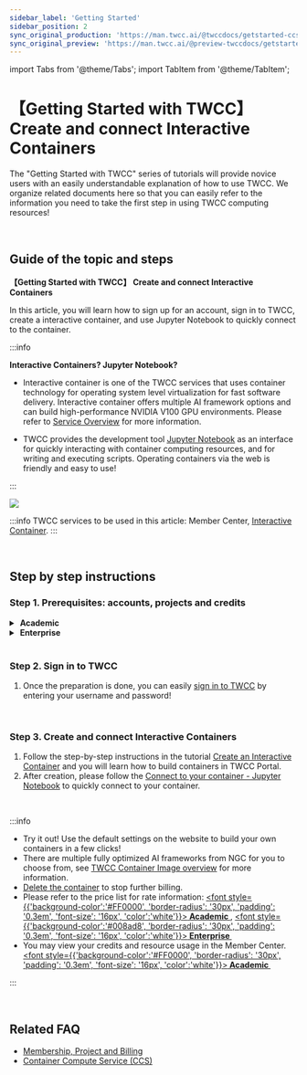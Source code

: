 ```yaml
---
sidebar_label: 'Getting Started'
sidebar_position: 2
sync_original_production: 'https://man.twcc.ai/@twccdocs/getstarted-ccs-create-connec-en'
sync_original_preview: 'https://man.twcc.ai/@preview-twccdocs/getstarted-ccs-create-connec-en'
---
```


import Tabs from '@theme/Tabs';
import TabItem from '@theme/TabItem';


# 【Getting Started with TWCC】 Create and connect Interactive Containers

The "Getting Started with TWCC" series of tutorials will provide novice users with an easily understandable explanation of how to use TWCC. We organize related documents here so that you can easily refer to the information you need to take the first step in using TWCC computing resources! <i class="fa fa-hand-peace-o" aria-hidden="true"></i>

<br/>

## Guide of the topic and steps

**【Getting Started with TWCC】 Create and connect Interactive Containers**

In this article, you will learn how to sign up for an account, sign in to TWCC, create a interactive container, and use Jupyter Notebook to quickly connect to the container.

:::info

**Interactive Containers? Jupyter Notebook?**

- Interactive container is one of the TWCC services that uses container technology for operating system level virtualization for fast software delivery. Interactive container offers multiple AI framework options and can build high-performance NVIDIA V100 GPU environments. Please refer to [<ins>Service Overview</ins>](https://man.twcc.vip/en/docs/ccs/intro) for more information.


- TWCC provides the development tool [<ins>Jupyter Notebook</ins>](https://jupyter.org/) as an interface for quickly interacting with container computing resources, and for writing and executing scripts. Operating containers via the web is friendly and easy to use!

::: 

![](https://i.imgur.com/OTa5mVF.png)


:::info
TWCC services to be used in this article: Member Center, [<ins>Interactive Container</ins>](https://man.twcc.vip/en/docs/ccs/intro).
:::

<br/>

## Step by step instructions

### Step 1. Prerequisites: accounts, projects and credits

<details class="docspoiler">

<summary><font style={{'background-color':'#FF0000', 'border-radius': '30px', 'padding': '0.3em', 'font-size': '16px', 'color':'white'}}> <b>&nbsp;Academic&nbsp;</b></font></summary> 

1. [Sign up for an account](https://iservice.nchc.org.tw/nchc_service/index.php?lang_type=#firstPage)
2. Once finished, you can [apply for a new project](https://man.twcc.ai/@twccdocs/doc-service-main-zh/https%3A%2F%2Fman.twcc.ai%2F%40twccdocs%2Fapply-project-and-credit-zh), or ask [Tenant Admin<i class="fa fa-question-circle" aria-hidden="true"></i>](https://man.twcc.vip/en/docs/role_permission/intro) to [add you to an available project](https://man.twcc.vip/en/docs/member/user-guides/project-management/project-member-management).
3. If you are a Tenant Admin, please [purchase credits](https://man.twcc.vip/en/docs/member/user-guides/billing/apply_credits) for your project, TWCC resources can only be created and used when there are credits in the project.
4. If you are a Tenant Admin, after the credit application is completed, you can split the project's parent wallet into multiple sub-wallets to allocate a fixed amount to your members. If there is no split, the project's parent wallet credit will be used directly. Please refer to [Project Wallet Management](https://man.twcc.ai/@twccdocs/doc-service-main-zh/https%3A%2F%2Fman.twcc.ai%2F%40twccdocs%2Fguide-service-manage-project-wallet-zh) for more information.


</details>

<!-- Space -->

<div style={{'height':'15px'}}></div>

<!-- 2. start -->

<details class="docspoiler">

<summary><font style={{'background-color':'#008ad8', 'border-radius': '30px', 'padding': '0.3em', 'font-size': '16px', 'color':'white'}}> <b>&nbsp;Enterprise&nbsp;</b></font></summary>

1. [Sign up for an account](https://tws.twcc.ai/)
2. Once finished, you can
    - Apply for a [Free Experience Program](https://member.twcc.ai/module_page.php?module=nchc_service#nchc_service/nchc_service.php?action=trial_prj_apply_step0), or
    - Contact TWS Sales (sales@twsc.io) for an in-depth understanding of your needs and we will assist you in adding new projects and credits, or
    - Ask [Tenant Admin<i class="fa fa-question-circle" aria-hidden="true"></i>](https://man.twcc.vip/en/docs/role_permission/intro) to [add you to an available project](https://man.twcc.vip/en/docs/member/user-guides/project-management/project-member-management).


</details>

<br/>

### Step 2. Sign in to TWCC

1. Once the preparation is done, you can easily [sign in to TWCC](https://man.twcc.ai/@twccdocs/doc-service-main-zh/https%3A%2F%2Fman.twcc.ai%2F%40twccdocs%2Fguide-service-signin-twcc-zh) by entering your username and password!

<br/>


### Step 3. Create and connect Interactive Containers
    
1. Follow the step-by-step instructions in the tutorial [Create an Interactive Container](https://man.twcc.vip/en/docs/ccs/user-guides/creation-and-connection/create-an-interactive-container) and you will learn how to build containers in TWCC Portal.
2. After creation, please follow the [Connect to your container - Jupyter Notebook](https://man.twcc.vip/en/docs/ccs/user-guides/creation-and-connection/connect-to-your-container#jupyter-notebook) to quickly connect to your container.

<br/>


:::info

- Try it out! Use the default settings on the website to build your own containers in a few clicks!
- There are multiple fully optimized AI frameworks from NGC for you to choose from, see [<ins>TWCC Container Image overview</ins>](https://man.twcc.vip/en/docs/ccs_framwork_image/intro) for more information.
- [<ins>Delete the container</ins>](https://man.twcc.vip/en/docs/ccs/user-guides/management-and-monitoring/manage-your-container#delete-the-container) to stop further billing.
- Please refer to the price list for rate information: <a href="https://man.twcc.ai/@twccdocs/SJWlN3YDr?type=view#%E5%AE%B9%E5%99%A8%E9%81%8B%E7%AE%97%E6%9C%8D%E5%8B%99-Container-Compute-Service-CCS"><font style={{'background-color':'#FF0000', 'border-radius': '30px', 'padding': '0.3em', 'font-size': '16px', 'color':'white'}}><b>&nbsp;Academic&nbsp;</b></font></a>, <a href="https://man.twcc.ai/@twsdocs/pricing-zh#%E5%AE%B9%E5%99%A8%E9%81%8B%E7%AE%97%E6%9C%8D%E5%8B%99-Container-Compute-Service-CCS"><font style={{'background-color':'#008ad8', 'border-radius': '30px', 'padding': '0.3em', 'font-size': '16px', 'color':'white'}}><b>&nbsp;Enterprise&nbsp;</b></font></a>
- You may view your credits and resource usage in the Member Center. <a href="https://man.twcc.ai/@twccdocs/doc-service-main-zh/https%3A%2F%2Fman.twcc.ai%2F%40twccdocs%2Fguide-service-view-billing-resource-usage-zh"><font style={{'background-color':'#FF0000', 'border-radius': '30px', 'padding': '0.3em', 'font-size': '16px', 'color':'white'}}><b>&nbsp;Academic&nbsp;</b></font></a>

:::

<br/>


## Related FAQ 
- [Membership, Project and Billing](https://man.twcc.vip/en/docs/faq/product_portal/member-project-billing)
- [Container Compute Service (CCS)](https://man.twcc.vip/en/docs/faq/compute/ccs)
